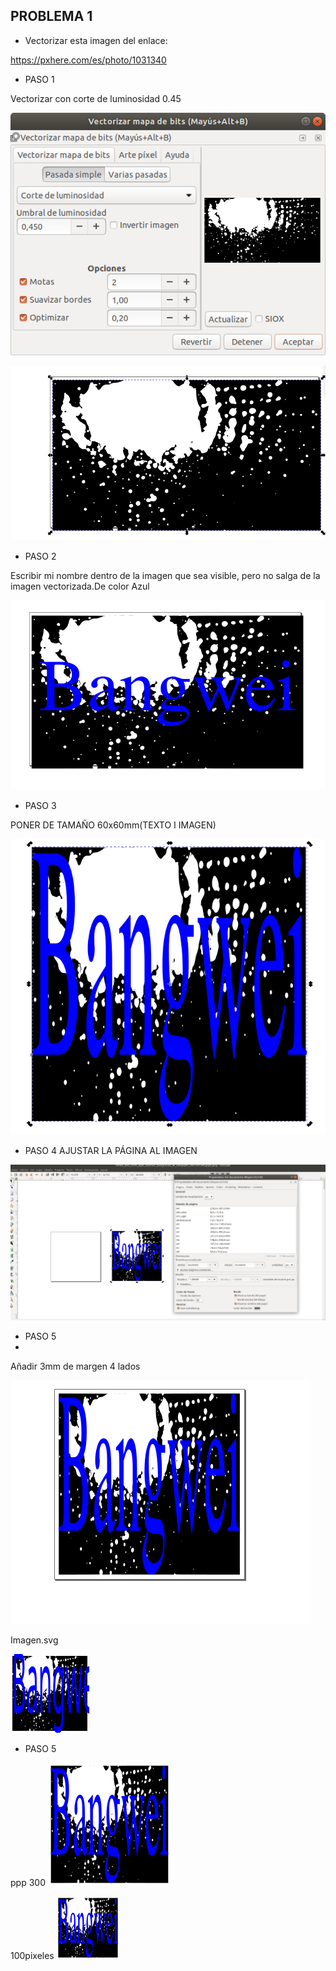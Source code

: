 ## PROBLEMA 1

- Vectorizar esta imagen del enlace:

https://pxhere.com/es/photo/1031340

* PASO 1

Vectorizar con corte de luminosidad 0.45

![](https://github.com/chenbangwei/SOLDADURA-Y-DISENO/blob/main/Captura%20de%20pantalla%20de%202021-04-23%2012-24-44.png)

![](https://github.com/chenbangwei/SOLDADURA-Y-DISENO/blob/main/Captura%20de%20pantalla%20de%202021-04-23%2012-30-37.png)

* PASO 2 
  
Escribir mi nombre dentro de la imagen que sea visible, pero no salga de la imagen vectorizada.De color Azul

![](https://github.com/chenbangwei/SOLDADURA-Y-DISENO/blob/main/Captura%20de%20pantalla%20de%202021-04-23%2012-35-46.png)

* PASO 3 

PONER DE TAMAÑO 60x60mm(TEXTO I IMAGEN)

![](https://github.com/chenbangwei/SOLDADURA-Y-DISENO/blob/main/Captura%20de%20pantalla%20de%202021-04-23%2012-50-49.png)

* PASO 4
 AJUSTAR LA PÁGINA AL IMAGEN
 
 ![](https://github.com/chenbangwei/SOLDADURA-Y-DISENO/blob/main/Captura%20de%20pantalla%20de%202021-04-23%2012-51-17.png)

* PASO 5
* 
Añadir 3mm de margen 4 lados

![](https://github.com/chenbangwei/SOLDADURA-Y-DISENO/blob/main/Captura%20de%20pantalla%20de%202021-04-23%2012-58-25.png)

Imagen.svg

![](https://github.com/chenbangwei/SOLDADURA-Y-DISENO/blob/main/white_dots_form_light_abstract_background_4k_wallpaper_uhd-1031340.jpg!d.jpeg.svg)

* PASO 5  

ppp 300 
![](https://github.com/chenbangwei/SOLDADURA-Y-DISENO/blob/main/examen%20de%20insckape.png)

100pixeles
![](https://github.com/chenbangwei/SOLDADURA-Y-DISENO/blob/main/examen%20de%20insckape%201.png)
